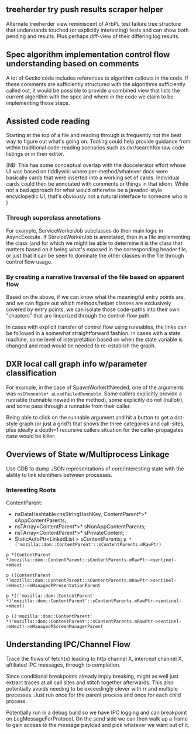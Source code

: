 ## treeherder try push results scraper helper ##

Alternate treeherder view reminiscent of ArbPL test failure tree structure that
understands touched (or explicitly interesting) tests and can show both pending
and results.  Plus perhaps diff-view of their differing log results.

## Spec algorithm implementation control flow understanding based on comments ##

A lot of Gecko code includes references to algorithm callouts in the code.
If these comments are sufficiently structured with the algorithms sufficiently
called out, it would be possible to provide a combined view that lists the
current algorithm with the spec and where in the code we claim to be
implementing those steps.

## Assisted code reading ##

Starting at the top of a file and reading through is frequently not the best way
to figure out what's going on.  Tooling could help provide guidance from within
traditional code-reading scenarios such as dxr/searchfox raw code listings or
in their editor.

(NB: This has some conceptual overlap with the doccelerator effort whose UI was
based on tiddlywiki where per-method/whatever docs were basically cards that
were inserted into a working set of cards.  Individual cards could then be
annotated with comments or things in that idiom.  While not a bad approach for
what would otherwise be a javadoc-style encyclopedic UI, that's obviously not
a natural interface to someone who is )

### Through superclass annotations ###

For example, ServiceWorkerJob subclasses do their main logic in AsyncExecute.
If ServiceWorkerJob is annotated, then in a file implementing the class (and
for which we might be able to determine it is the class that matters based on
it being what's exposed in the corresponding header file, or just that it can
be seen to dominate the other classes in the file through control flow usage.

### By creating a narrative traversal of the file based on apparent flow ###

Based on the above, if we can know what the meaningful entry points are, and we
can figure out which methods/helper classes are exclusively covered by entry
points, we can isolate those code-paths into their own "chapters" that are
linearized through the control-flow path.

In cases with explicit transfer of control flow using runnables, the links can
be followed in a somewhat straightforward fashion.  In cases with a state
machine, some level of interpretation based on when the state variable is
changed and read would be needed to re-establish the graph.

## DXR local call graph info w/parameter classification ##

For example, in the case of SpawnWorkerIfNeeded, one of the arguments was
`nsIRunnable* aLoadFailedRunnable`.  Some callers explicitly provide a runnable
(runnable newed in the method), some explicitly do not (nullptr), and some pass
through a runnable from their caller.

Being able to click on the runnable argument and hit a button to get a dot-style
graph (or just a grid?) that shows the three categories and call-sites, plus
ideally a depth=1 recursive callers situation for the caller-propagates case
would be killer.

## Overviews of State w/Multiprocess Linkage ##

Use GDB to dump JSON representations of core/interesting state with the ability
to link identifiers between processes.

### Interesting Roots ###

ContentParent:
* nsDataHashtable<nsStringHashKey, ContentParent*>* sAppContentParents;
* nsTArray<ContentParent*>* sNonAppContentParents;
* nsTArray<ContentParent*>* sPrivateContent;
* StaticAutoPtr<LinkedList<ContentParent> > sContentParents;
`p *('mozilla::dom::ContentParent'::sContentParents.mRawPtr)`

`p *(ContentParent *)mozilla::dom::ContentParent::sContentParents.mRawPtr->sentinel->mNext`

`p ((ContentParent *)mozilla::dom::ContentParent::sContentParents.mRawPtr->sentinel->mNext)->mManagedPPresentationParent`

`p *(('mozilla::dom::ContentParent' *)'mozilla::dom::ContentParent'::sContentParents.mRawPtr->sentinel->mNext)`

`p (('mozilla::dom::ContentParent' *)'mozilla::dom::ContentParent'::sContentParents.mRawPtr->sentinel->mNext)->mManagedPScreenManagerParent`


## Understanding IPC/Channel Flow ##

Trace the flows of fetch(x) leading to http channel X, intercept channel X,
affiliated IPC messages, through to completion.

Since conditional breakpoints already imply breaking, might as well just extract
traces at all call sites and stitch together afterwards.  This also potentially
avoids needing to be exceedingly clever with rr and multiple processes.  Just
run once for the parent process and once for each child process.

Potentially run in a debug build so we have IPC logging and can breakpoint on
LogMessageForProtocol.  On the send side we can then walk up a frame to gain
access to the message payload and pick whatever we want out of it.
